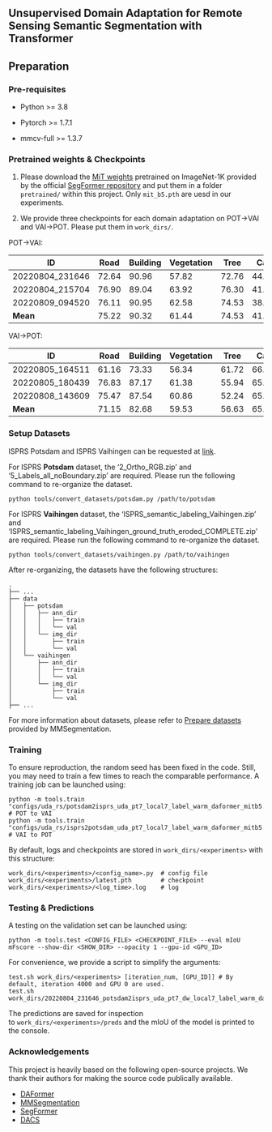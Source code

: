 ## Unsupervised Domain Adaptation for Remote Sensing Semantic Segmentation with Transformer

## Preparation

### Pre-requisites

- Python >= 3.8

- Pytorch >= 1.7.1

- mmcv-full >= 1.3.7

### Pretrained weights & Checkpoints

1. Please download the [MiT weights](https://drive.google.com/drive/folders/1b7bwrInTW4VLEm27YawHOAMSMikga2Ia?usp=sharing) pretrained on ImageNet-1K provided by the official [SegFormer repository](https://github.com/NVlabs/SegFormer) and put them in a folder `pretrained/` within this project. Only `mit_b5.pth` are uesd in our experiments.

2. We provide three checkpoints for each domain adaptation on POT→VAI and VAI→POT. Please put them in `work_dirs/`.

POT→VAI:

| ID              | Road  | Building | Vegetation | Tree  | Car   | Clutter | mIoU  | url                                                               |
| --------------- | ----- | -------- | ---------- | ----- | ----- | ------- | ----- | ----------------------------------------------------------------- |
| 20220804_231646 | 72.64 | 90.96    | 57.82      | 72.76 | 44.21 | 39.09   | 62.91 | [link](https://1drv.ms/u/s!Avyk1WkEG_5JvU2v6_ximQN61KJL?e=PRAUSj) |
| 20220804_215704 | 76.90 | 89.04    | 63.92      | 76.30 | 41.93 | 34.53   | 63.77 | [link](https://1drv.ms/u/s!Avyk1WkEG_5JvUxSEvCXlHvO0jDD?e=zqKVoH) |
| 20220809_094520 | 76.11 | 90.95    | 62.58      | 74.53 | 38.74 | 35.17   | 63.01 | [link](https://1drv.ms/u/s!Avyk1WkEG_5JvVFWeyKnab9RxYX2?e=AIl7AS) |
| **Mean**        | 75.22 | 90.32    | 61.44      | 74.53 | 41.63 | 36.26   | 63.23 |                                                                   |

VAI→POT:

| ID              | Road  | Building | Vegetation | Tree  | Car   | Clutter | mIoU  | url                                                               |
| --------------- | ----- | -------- | ---------- | ----- | ----- | ------- | ----- | ----------------------------------------------------------------- |
| 20220805_164511 | 61.16 | 73.33    | 56.34      | 61.72 | 66.12 | 1.16    | 53.3  | [link](https://1drv.ms/u/s!Avyk1WkEG_5JvU7wvXCSDH-JJJ0H?e=fuhxHq) |
| 20220805_180439 | 76.83 | 87.17    | 61.38      | 55.94 | 65.24 | 1.16    | 57.81 | [link](https://1drv.ms/u/s!Avyk1WkEG_5JvU8eD531wMbnWDco?e=MoWzXe) |
| 20220808_143609 | 75.47 | 87.54    | 60.86      | 52.24 | 65.23 | 0.11    | 56.91 | [link](https://1drv.ms/u/s!Avyk1WkEG_5JvVDVJsy5gPjbiNON?e=HKd6Vw) |
| **Mean**        | 71.15 | 82.68    | 59.53      | 56.63 | 65.53 | 0.81    | 56.01 |                                                                   |

### Setup Datasets

ISPRS Potsdam and ISPRS Vaihingen can be requested at [link](https://www.isprs.org/education/benchmarks/UrbanSemLab/default.aspx). 

For ISPRS **Potsdam** dataset, the ‘2_Ortho_RGB.zip’ and ‘5_Labels_all_noBoundary.zip’ are required. Please run the following command to re-organize the dataset.

```shell
python tools/convert_datasets/potsdam.py /path/to/potsdam
```

For ISPRS **Vaihingen** dataset, the ‘ISPRS_semantic_labeling_Vaihingen.zip’ and ‘ISPRS_semantic_labeling_Vaihingen_ground_truth_eroded_COMPLETE.zip’ are required. Please run the following command to re-organize the dataset.

```shell
python tools/convert_datasets/vaihingen.py /path/to/vaihingen
```

After re-organizing, the datasets have the following structures:

```
.
├── ...
├── data
│   ├── potsdam
│   │   ├── ann_dir
│   │   │   ├── train
│   │   │   └── val
│   │   └── img_dir
│   │       ├── train
│   │       └── val
│   └── vaihingen
│       ├── ann_dir
│       │   ├── train
│       │   └── val
│       └── img_dir
│           ├── train
│           └── val
├── ...
```

For more information about datasets, please refer to [Prepare datasets](https://mmsegmentation.readthedocs.io/en/latest/dataset_prepare.html) provided by MMSegmentation.

### Training

To ensure reproduction, the random seed has been fixed in the code. Still, you may need to train a few times to reach the comparable performance. A training job can be launched using:

```shell
python -m tools.train "configs/uda_rs/potsdam2isprs_uda_pt7_local7_label_warm_daformer_mitb5.py" # POT to VAI
python -m tools.train "configs/uda_rs/isprs2potsdam_uda_pt7_local7_label_warm_daformer_mitb5.py" # VAI to POT
```

By default, logs and checkpoints are stored in `work_dirs/<experiments>` with this structure:

```
work_dirs/<experiments>/<config_name>.py  # config file
work_dirs/<experiments>/latest.pth        # checkpoint 
work_dirs/<experiments>/<log_time>.log    # log
```

### Testing & Predictions

A testing on the validation set can be launched using:

```shell
python -m tools.test <CONFIG_FILE> <CHECKPOINT_FILE> --eval mIoU mFscore --show-dir <SHOW_DIR> --opacity 1 --gpu-id <GPU_ID>
```

For convenience, we provide a script to simplify the arguments:

```shell
test.sh work_dirs/<experiments> [iteration_num, [GPU_ID]] # By default, iteration 4000 and GPU 0 are used.
test.sh work_dirs/20220804_231646_potsdam2isprs_uda_pt7_dw_local7_label_warm_daformer_mitb5
```

The predictions are saved for inspection to `work_dirs/<experiments>/preds` and the mIoU of the model is printed to the console.

### Acknowledgements

This project is heavily based on the following open-source projects. We thank their authors for making the source code publically available.

- [DAFormer](https://github.com/lhoyer/DAFormer)
- [MMSegmentation](https://github.com/open-mmlab/mmsegmentation)
- [SegFormer](https://github.com/NVlabs/SegFormer)
- [DACS](https://github.com/vikolss/DACS)
